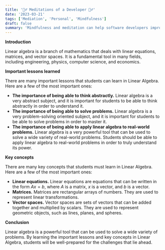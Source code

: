 ```yaml
---
title: '🧘‍♂️ Meditations of a Developer 🧘‍♂️'
date: '2023-03-21'
tags: ['Mediation', 'Personal', 'Mindfulness']
draft: false
summary: 'Mindfulness and meditation can help software developers improve their focus, concentration, creativity, and stress levels.'
---
```

**Introduction**

Linear algebra is a branch of mathematics that deals with linear equations, matrices, and vector spaces. It is a fundamental tool in many fields, including engineering, physics, computer science, and economics.

**Important lessons learned**

There are many important lessons that students can learn in Linear Algebra. Here are a few of the most important ones:

* **The importance of being able to think abstractly.** Linear algebra is a very abstract subject, and it is important for students to be able to think abstractly in order to understand it.
* **The importance of being able to solve problems.** Linear algebra is a very problem-solving oriented subject, and it is important for students to be able to solve problems in order to master it.
* **The importance of being able to apply linear algebra to real-world problems.** Linear algebra is a very powerful tool that can be used to solve a wide variety of real-world problems. Students should be able to apply linear algebra to real-world problems in order to truly understand its power.

**Key concepts**

There are many key concepts that students must learn in Linear Algebra. Here are a few of the most important ones:

* **Linear equations.** Linear equations are equations that can be written in the form $Ax=b$, where $A$ is a matrix, $x$ is a vector, and $b$ is a vector.
* **Matrices.** Matrices are rectangular arrays of numbers. They are used to represent linear transformations.
* **Vector spaces.** Vector spaces are sets of vectors that can be added together and multiplied by scalars. They are used to represent geometric objects, such as lines, planes, and spheres.

**Conclusion**

Linear algebra is a powerful tool that can be used to solve a wide variety of problems. By learning the important lessons and key concepts in Linear Algebra, students will be well-prepared for the challenges that lie ahead.